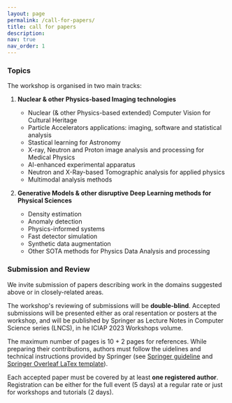 ```yaml
---
layout: page
permalink: /call-for-papers/
title: call for papers
description:
nav: true
nav_order: 1
---
```


### Topics

The workshop is organised in two main tracks:

1. **Nuclear & other Physics-based Imaging technologies**
    - Nuclear (& other Physics-based extended)  Computer Vision for Cultural Heritage
    - Particle Accelerators applications: imaging, software and statistical analysis
    - Stastical learning for Astronomy
    - X-ray, Neutron and Proton image analysis and processing for Medical Physics
    - AI-enhanced experimental apparatus
    - Neutron and X-Ray-based Tomographic analysis for applied physics
    - Multimodal analysis methods

2. **Generative Models & other disruptive Deep Learning methods for Physical Sciences**
    - Density estimation
    - Anomaly detection
    - Physics-informed systems
    - Fast detector simulation
    - Synthetic data augmentation
    - Other SOTA methods for Physics Data Analysis and processing
  
### Submission and Review

 We invite submission of papers describing work in the domains suggested above or in closely-related areas.

 The workshop's reviewing of submissions will be **double-blind**. Accepted submissions will be presented either as oral resentation or posters at the workshop, and will be published by Springer as Lecture Notes in Computer Science series (LNCS), in he ICIAP 2023 Workshops volume.

 The maximum number of pages is 10 + 2 pages for references. While preparing their contributions, authors must follow the uidelines and technical instructions provided by Springer (see [Springer guideline](https://www.springer.com/gp/computer-science/ncs/conference-proceedings-guidelines) and [Springer Overleaf LaTex template](https://www.overleaf.com/latex/templates/pringer-lecture-notes-in-computer-science/kzwwpvhwnvfj#.WuA4JS5uZpi)).

 Each accepted paper must be covered by at least **one registered author**. Registration can be either for the full event (5 days) at a regular rate or just for workshops and tutorials (2 days).

